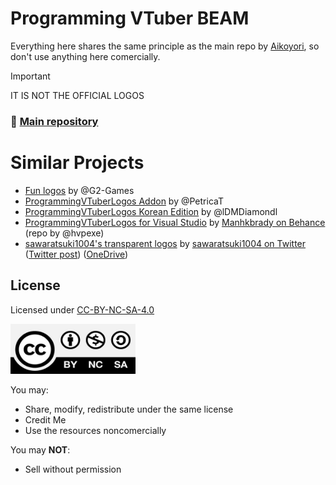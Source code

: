# Programming VTuber BEAM

Everything here shares the same principle as the main repo by [Aikoyori](https://github.com/Aikoyori), so don't use anything here comercially.

> [!IMPORTANT]
> IT IS NOT THE OFFICIAL LOGOS

### 📕 [Main repository](https://github.com/Aikoyori/ProgrammingVTuberLogos)

# Similar Projects
- [Fun logos](https://github.com/G2-Games/fun-logos) by @G2-Games
- [ProgrammingVTuberLogos Addon](https://github.com/PetricaT/ProgrammingVTuberLogos-Addon) by @PetricaT
- [ProgrammingVTuberLogos Korean Edition](https://github.com/lDMDiamondl/ProgrammingVTuberLogosKR/) by @lDMDiamondl
- [ProgrammingVTuberLogos for Visual Studio](https://github.com/hvpexe/ProgrammingVTuberLogos-VisualStudio/) by [Manhkbrady on Behance](https://www.behance.net/Manhkbrady) (repo by @hvpexe)
- [sawaratsuki1004's transparent logos](https://github.com/SAWARATSUKI/ServiceLogos) by [sawaratsuki1004 on Twitter](https://twitter.com/sawaratsuki1004) ([Twitter post](https://twitter.com/sawaratsuki1004/status/1782079506083381657)) ([OneDrive](https://onedrive.live.com/?id=4B3290FB3CEB441A!9144&resid=4B3290FB3CEB441A!9144&ithint=folder&authkey=!ADkelorAY-HPbS4&cid=4b3290fb3ceb441a))

## License

Licensed under [CC-BY-NC-SA-4.0](https://creativecommons.org/licenses/by-nc-sa/4.0/deed.en)

<img src="CC-BY-NC-SA-4.0.jpg" width="200" height="80" alt="CC-BY-NC-SA-4.0">

You may:

- Share, modify, redistribute under the same license
- Credit Me
- Use the resources noncomercially

You may **NOT**:

- Sell without permission
